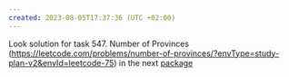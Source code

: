 ```yaml
---
created: 2023-08-05T17:37:36 (UTC +02:00)
---
```

Look solution for task 547. Number of Provinces
(https://leetcode.com/problems/number-of-provinces/?envType=study-plan-v2&envId=leetcode-75)
in the next [package](../../../../../LeetCode_75_Level_2/Day_19_Union_Find/Medium/Number_of_Provinces/Solution.java)
